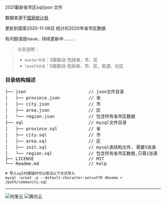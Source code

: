 2021最新省市区sql/json 文件

数据来源于[国家统计局](http://www.stats.gov.cn/tjsj/tjbz/tjyqhdmhcxhfdm/)

更新到国家2020-11-06日 统计的2020年省市区数据

有问题请提issue，持续更新中.........



> 分支说明：

> - `master分支`：3级联动-包括省、市、区
> - `level5分支`：5级联动-包括省、市、区、街道、社区


### 目录结构描述
<pre>
├── json                        // json文件目录
│   ├── province.json           // 省
│   ├── city.json               // 市
│   ├── area.json               // 区
│   └── region.json             // 包含所有省市区数据
├── sql                         // mysql文件目录
│   ├── province.sql            // 省
│   ├── city.sql                // 市
│   ├── area.sql                // 区
│   ├── init.sql                // mysql表结构文件, 需要5张表  
│   └── region.sql              // 包含所有省市区数据,只需1张表
├── LICENSE                     // MIT
└── Readme.md                   // help
</pre>

```mysql
# 导入sql时报错时可以尝试以下方式导入
mysql -uroot -p --default-character-set=utf8 dbname < /path/community.sql
```

---
![阿里云](https://vkceyugu.cdn.bspapp.com/VKCEYUGU-16bf85f1-2181-4870-ac73-b170c68d178c/0721e41d-ea66-4ab8-9ab2-52a48e9231a2.png "阿里云")
![腾讯云](https://vkceyugu.cdn.bspapp.com/VKCEYUGU-16bf85f1-2181-4870-ac73-b170c68d178c/4077f381-c7e1-4219-87c9-e8902e789fbd.png "腾讯云")